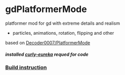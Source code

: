 # gdPlatformerMode
 platformer mod for gd with extreme details and realism
 - particles, animations, rotation, flipping and other

based on [Decoder0007/PlatformerMode](https://github.com/Decoder0007/PlatformerMode)

##### installed [curly-eureka](https://github.com/user95401/curly-eureka) requed for code
### [Build instruction](https://github.com/user95401/gdModTemplate)
